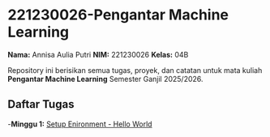 # 221230026-Pengantar Machine Learning

**Nama:** Annisa Aulia Putri
**NIM:** 221230026
**Kelas:** 04B

Repository ini berisikan semua tugas, proyek, dan catatan untuk mata kuliah **Pengantar Machine Learning** Semester Ganjil 2025/2026.

## Daftar Tugas
-**Minggu 1:** [Setup Enironment - Hello World](https://colab.research.google.com/github/[221230026-design]/[221230026]-Pengantar-ML/blob/main/Tugas_Minggu_1_Hello_World.ipynb)
